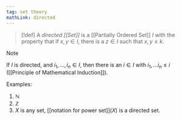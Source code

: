 ```yaml
---
tag: set theory
mathLink: directed
---
```

>[!def]
>A *directed [[Set]]* is a [[Partially Ordered Set]] $I$ with the property that if $x,y\in I$, there is a $z\in I$ such that $x,y≤k$.

>[!note]
If $I$ is directed, and $i_{1},\ldots,i_{n}\in I$, then there is an $i\in I$ with $i_{1},\ldots i_{n}≤i$ ([[Principle of Mathematical Induction]]).

Examples:
1. $\mathbb{N}$
2. $\mathbb{Z}$
3. $X$ is any set, [[notation for power set]]$(X)$ is a directed set.


